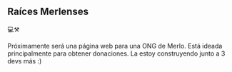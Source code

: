 

## Raíces Merlenses
💻⚒️

Próximamente será una página web para una ONG de Merlo.
Está ideada principalmente para obtener donaciones.
La estoy construyendo junto a 3 devs más :)
